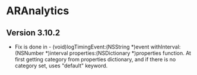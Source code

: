 # ARAnalytics

## Version 3.10.2

*   Fix is done in - (void)logTimingEvent:(NSString *)event
    withInterval:(NSNumber *)interval properties:(NSDictionary *)properties
    function. At first getting category from properties dictionary, and if
    there is no category set, uses "default" keyword.
 
